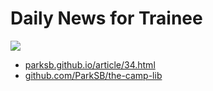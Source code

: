# Daily News for Trainee

![](https://user-images.githubusercontent.com/6410412/65825439-dc9ee380-e2b1-11e9-8610-b4cae8efbb5a.jpg)

-   [parksb.github.io/article/34.html](https://parksb.github.io/article/34.html)
-   [github.com/ParkSB/the-camp-lib](https://github.com/ParkSB/the-camp-lib)
